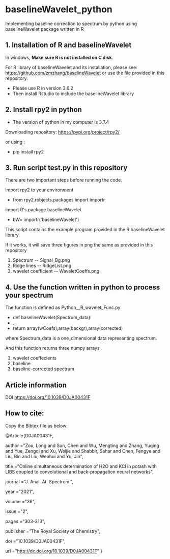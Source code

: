 # baselineWavelet_python
Implementing baseline correction to spectrum by python using baselineWavelet package written in R

## 1. Installation of R and baselineWavelet
In windows, **Make sure R is not installed on C disk**.

For R library of baselineWavelet and its installation, please see: https://github.com/zmzhang/baselineWavelet
or use the file provided in this repository.
* Please use R in version 3.6.2
* Then install Rstudio to include the baselineWavelet library
## 2. Install rpy2 in python
* The version of python in my computer is 3.7.4

Downloading repository: https://pypi.org/project/rpy2/

or using : 

* pip install rpy2
## 3. Run script test.py in this repository
There are two important steps before running the code.

 import rpy2 to your environment

* from rpy2.robjects.packages import importr

 import R's package baselineWavelet

* bW= importr('baselineWavelet')

This script contains the example program provided in the R baselineWavelet library.

If it works, it will save three figures in png the same as provided in this repository
1. Spectrum             --  Signal_Bg.png
2. Ridge lines          --  RidgeList.png
3. wavelet coefficient  --  WaveletCoeffs.png
## 4. Use the function written in python to process your spectrum

The function is defined as Python__R_wavelet_Func.py

* def baselineWavelet(Spectrum_data):
* ...
* return array(wCoefs),array(backgr),array(corrected)

where Spectrum_data is a one_dimensional data representing spectrum.

And this function returns three numpy arrays
1. wavelet coeffecients
2. baseline
3. baseline-corrected spectrum

## Article information

DOI	https://doi.org/10.1039/D0JA00431F

## How to cite:

Copy the Bibtex file as below:

@Article{D0JA00431F,

author ="Zou, Long and Sun, Chen and Wu, Mengting and Zhang, Yuqing and Yue, Zengqi and Xu, Weijie and Shabbir, Sahar and Chen, Fengye and Liu, Bin and Liu, Wenhui and Yu, Jin",

title  ="Online simultaneous determination of H2O and KCl in potash with LIBS coupled to convolutional and back-propagation neural networks",

journal  ="J. Anal. At. Spectrom.",

year  ="2021",

volume  ="36",

issue  ="2",

pages  ="303-313",

publisher  ="The Royal Society of Chemistry",

doi  ="10.1039/D0JA00431F",

url  ="http://dx.doi.org/10.1039/D0JA00431F"
}

